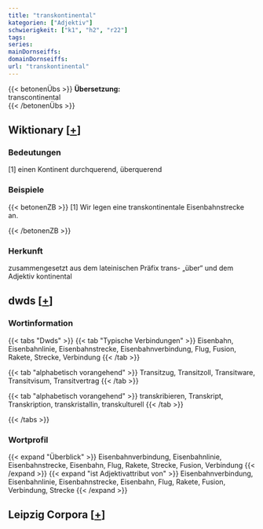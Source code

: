 ```yaml
---
title: "transkontinental"
kategorien: ["Adjektiv"]
schwierigkeit: ["k1", "h2", "r22"]
tags:
series:
mainDornseiffs:
domainDornseiffs:
url: "transkontinental"
---
```


{{< betonenÜbs >}}
**Übersetzung:**  
transcontinental  
{{< /betonenÜbs >}}

## Wiktionary [[+](https://de.wiktionary.org/wiki/transkontinental)]

### Bedeutungen
[1] einen Kontinent durchquerend, überquerend  

### Beispiele
{{< betonenZB >}}
[1] Wir legen eine transkontinentale Eisenbahnstrecke an.  

{{< /betonenZB >}}
### Herkunft
zusammengesetzt aus dem lateinischen Präfix trans- „über“ und dem Adjektiv kontinental  



## dwds [[+](https://www.dwds.de/wb/transkontinental)]

### Wortinformation
{{< tabs "Dwds" >}}
{{< tab "Typische Verbindungen" >}}
Eisenbahn, Eisenbahnlinie, Eisenbahnstrecke, Eisenbahnverbindung, Flug, Fusion, Rakete, Strecke, Verbindung
{{< /tab >}}

{{< tab "alphabetisch vorangehend" >}}
Transitzug, Transitzoll, Transitware, Transitvisum, Transitvertrag
{{< /tab >}}

{{< tab "alphabetisch vorangehend" >}}
transkribieren, Transkript, Transkription, transkristallin, transkulturell
{{< /tab >}}

{{< /tabs >}}

### Wortprofil
{{< expand "Überblick" >}} Eisenbahnverbindung, Eisenbahnlinie, Eisenbahnstrecke, Eisenbahn, Flug, Rakete, Strecke, Fusion, Verbindung {{< /expand >}}
{{< expand "ist Adjektivattribut von" >}} Eisenbahnverbindung, Eisenbahnlinie, Eisenbahnstrecke, Eisenbahn, Flug, Rakete, Fusion, Verbindung, Strecke {{< /expand >}}

## Leipzig Corpora [[+](https://corpora.uni-leipzig.de/en/res?word=transkontinental&corpusId=deu_newscrawl-public_2018)]

